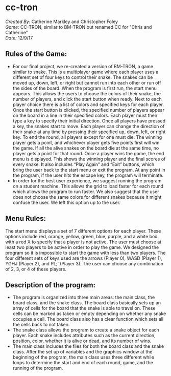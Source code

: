 # cc-tron

*Created By:* Catherine Markley and Christopher Foley  
*Game:* CC-TRON, similar to BM-TRON but renamed CC for "Chris and Catherine"  
*Date:* 12/9/17  

## Rules of the Game:
* For our final project, we re-created a version of BM-TRON, a game similar to snake. This is a multiplayer game where each player uses a different set of four keys to control their snake. The snakes can be moved up, down, left, or right but cannot run into each other or run off the sides of the board. When the program is first run, the start menu appears. This allows the users to choose the colors of their snake, the number of players, and click the start button when ready. Next to each player choice there is a list of colors and specified keys for each player. Once the start button is clicked, the specified number of players appear on the board in a line in their specified colors. Each player must then type a key to specify their initial direction. Once all players have pressed a key, the snakes start to move. Each player can change the direction of their snake at any time by pressing their specified up, down, left, or right key. To end the round, all players except for one must die. The winning player gets a point, and whichever player gets five points first will win the game. If all the alive snakes on the board die at the same time, no player gets a point for that round. Once a player wins the game, the end menu is displayed. This shows the winning player and the final scores of every snake. It also includes “Play Again” and “Exit” buttons, which bring the user back to the start menu or exit the program. At any point in the program, if the user hits the escape key, the program will terminate. 
* In order for the best user experience, we suggest running the program on a student machine. This allows the grid to load faster for each round which allows the program to run faster. We also suggest that the user does not choose the same colors for different snakes because it might confuse the user. We left this option up to the user.


## Menu Rules:
The start menu displays a set of 7 different options for each player. These options include red, orange, yellow, green, blue, purple, and a white box with a red X to specify that a player is not active. The user must choose at least two players to be active in order to play the game. We designed the program so it is impossible to start the game with less than two players. The four different sets of keys used are the arrows (Player 0), WASD (Player 1), YGHJ (Player 2), and PL;’ (Player 3). The user can choose any combination of 2, 3, or 4 of these players. 


## Description of the program:
* The program is organized into three main areas: the main class, the board class, and the snake class. The board class basically sets up an array of cells for the board that the snake is able to travel on. These cells can be marked as taken or empty depending on whether any snake occupies a cell. The board class also has a clear function which sets all the cells back to not taken.
* The snake class allows the program to create a snake object for each player. Each snake includes attributes such as the current direction, position, color, whether it is alive or dead, and its number of wins.
* The main class includes the files for both the board class and the snake class. After the set up of variables and the graphics window at the beginning of the program, the main class uses three different while loops to determine the start and end of each round, game, and the running of the program. 
